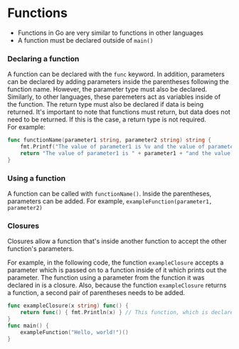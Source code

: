 # Functions  
* Functions in Go are very similar to functions in other languages  
* A function must be declared outside of `main()`

### Declaring a function  
A function can be declared with the `func` keyword. In addition, parameters can be declared by adding parameters inside the parentheses following the function name. However, the parameter type must also be declared. Similarly, to other languages, these paremeters act as variables inside of the function. The return type must also be declared if data is being returned. It's important to note that functions must return, but data does not need to be returned. If this is the case, a return type is not required.  
For example:  
```go  
func functionName(parameter1 string, parameter2 string) string {
    fmt.Printf("The value of parameter1 is %v and the value of parameter2 is %v\n", parameter1, parameter2)
    return "The value of parameter1 is " + parameter1 + "and the value of parameter2 is " + parameter2
}
```  

### Using a function  
A function can be called with `functionName()`. Inside the parentheses, parameters can be added. For example, `exampleFunction(parameter1, parameter2)`  

### Closures  
Closures allow a function that's inside another function to accept the other function's parameters.  

For example, in the following code, the function `exampleClosure` accepts a parameter which is passed on to a function inside of it which prints out the parameter. The function using a parameter from the function it was declared in is a closure. Also, because the function `exampleClosure` returns a function, a second pair of parentheses needs to be added.  

```go
func exampleClosure(x string) func() {
	return func() { fmt.Println(x) } // This function, which is declared in another function, uses the other function's pareameter. Thus, its a variable
}
func main() {
	exampleFunction("Hello, world!")()
}
```  